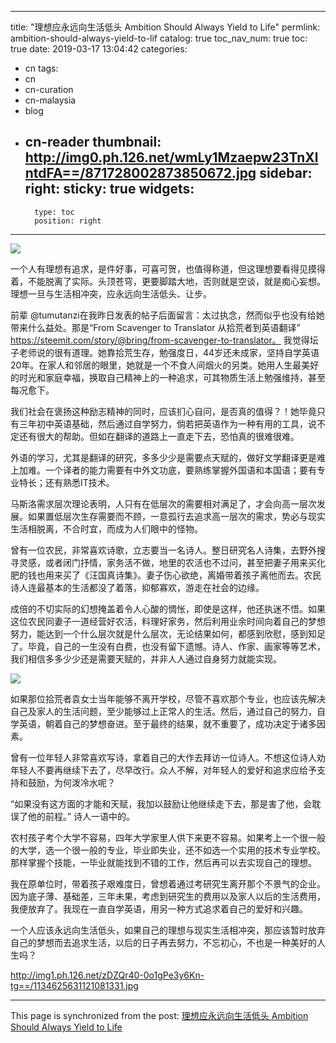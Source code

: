 
---
title: "理想应永远向生活低头 Ambition Should Always Yield to Life"
permlink: ambition-should-always-yield-to-lif
catalog: true
toc_nav_num: true
toc: true
date: 2019-03-17 13:04:42
categories:
- cn
tags:
- cn
- cn-curation
- cn-malaysia
- blog
- cn-reader
thumbnail: http://img0.ph.126.net/wmLy1Mzaepw23TnXlntdFA==/871728002873850672.jpg
sidebar:
    right:
        sticky: true
widgets:
    -
        type: toc
        position: right
---


![](http://img0.ph.126.net/wmLy1Mzaepw23TnXlntdFA==/871728002873850672.jpg)


一个人有理想有追求，是件好事，可喜可贺，也值得称道，但这理想要看得见摸得着，不能脱离了实际。头顶苍穹，更要脚踏大地，否则就是空谈，就是痴心妄想。理想一旦与生活相冲突，应永远向生活低头、让步。

前辈 @tumutanzi在我昨日发表的帖子后面留言：太过执念，然而似乎也没有给她带来什么益处。那是“From Scavenger to Translator 从拾荒者到英语翻译” https://steemit.com/story/@bring/from-scavenger-to-translator。
我觉得坛子老师说的很有道理。她靠拾荒生存，勉强度日，44岁还未成家，坚持自学英语20年。在家人和邻居的眼里，她就是一个不食人间烟火的另类。她用人生最美好的时光和家庭幸福，换取自己精神上的一种追求，可其物质生活上勉强维持，甚至每况愈下。

我们社会在褒扬这种励志精神的同时，应该扪心自问，是否真的值得？！她毕竟只有三年初中英语基础，然后通过自学努力，倘若把英语作为一种有用的工具，说不定还有很大的帮助。但如在翻译的道路上一直走下去，恐怕真的很难很难。

外语的学习，尤其是翻译的研究，多多少少是需要点天赋的，做好文学翻译更是难上加难。一个译者的能力需要有中外文功底，要熟练掌握外国语和本国语；要有专业特长；还有熟悉IT技术。

马斯洛需求层次理论表明，人只有在低层次的需要相对满足了，才会向高一层次发展。如果置低层次生存需要而不顾，一意孤行去追求高一层次的需求，势必与现实生活相脱离，不合时宜，而成为人们眼中的怪物。

曾有一位农民，非常喜欢诗歌，立志要当一名诗人。整日研究名人诗集，去野外搜寻灵感，或者闭门抒情，家务活不做，地里的农活也不过问，甚至把妻子用来买化肥的钱也用来买了《汪国真诗集》。妻子伤心欲绝，离婚带着孩子离他而去。农民诗人连最基本的生活都没了着落，抑郁寡欢，游走在社会的边缘。

成倍的不切实际的幻想掩盖着令人心酸的惆怅，即使是这样，他还执迷不悟。如果这位农民同妻子一道经营好农活，料理好家务，然后利用业余时间向着自己的梦想努力，能达到一个什么层次就是什么层次，无论结果如何，都感到欣慰，感到知足了。毕竟，自己的一生没有白费，也没有留下遗憾。诗人、作家、画家等等艺术，我们相信多多少少还是需要天赋的，并非人人通过自身努力就能实现。

![](http://img2.ph.126.net/Xz_JF_zuLiWKwPLzTDu3EA==/871728002873851070.jpg)

如果那位拾荒者袁女士当年能够不离开学校，尽管不喜欢那个专业，也应该先解决自己及家人的生活问题，至少能够过上正常人的生活。然后，通过自己的努力，自学英语，朝着自己的梦想奋进。至于最终的结果，就不重要了，成功决定于诸多因素。

曾有一位年轻人非常喜欢写诗，拿着自己的大作去拜访一位诗人。不想这位诗人劝年轻人不要再继续下去了，尽早改行。众人不解，对年轻人的爱好和追求应给予支持和鼓励，为何泼冷水呢？

“如果没有这方面的才能和天赋，我加以鼓励让他继续走下去，那是害了他，会耽误了他的前程。” 诗人一语中的。

农村孩子考个大学不容易，四年大学家里人供下来更不容易。如果考上一个很一般的大学，选一个很一般的专业，毕业即失业，还不如选一个实用的技术专业学校。那样掌握个技能，一毕业就能找到不错的工作，然后再可以去实现自己的理想。

我在原单位时，带着孩子艰难度日，曾想着通过考研究生离开那个不景气的企业。因为底子薄、基础差，三年未果，考虑到研究生的费用以及家人以后的生活费用，我便放弃了。我现在一直自学英语，用另一种方式追求着自己的爱好和兴趣。

一个人应该永远向生活低头，如果自己的理想与现实生活相冲突，那应该暂时放弃自己的梦想而去追求生活，以后的日子再去努力，不忘初心，不也是一种美好的人生吗？

http://img1.ph.126.net/zDZQr40-0o1gPe3y6Kn-tg==/1134625631121081331.jpg

- - -

This page is synchronized from the post: [理想应永远向生活低头 Ambition Should Always Yield to Life](https://steemit.com/@bring/ambition-should-always-yield-to-lif)
